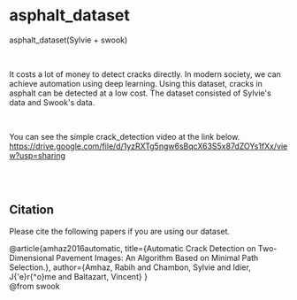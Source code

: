 # asphalt_dataset
asphalt_dataset(Sylvie + swook)

<br/>

It costs a lot of money to detect cracks directly. In modern society, we can achieve automation using deep learning. Using this dataset, cracks in asphalt can be detected at a low cost. The dataset consisted of Sylvie's data and Swook's data.

<br/>

You can see the simple crack_detection video at the link below.
https://drive.google.com/file/d/1yzRXTg5ngw6sBqcX63S5x87dZOYs1fXx/view?usp=sharing

<br/>
<br/>

## Citation
Please cite the following papers if you are using our dataset.

@article{amhaz2016automatic, title={Automatic Crack Detection on Two-Dimensional Pavement Images: An Algorithm Based on Minimal Path Selection.}, author={Amhaz, Rabih and Chambon, Sylvie and Idier, J{'e}r{^o}me and Baltazart, Vincent} }
<br/>
@from swook
